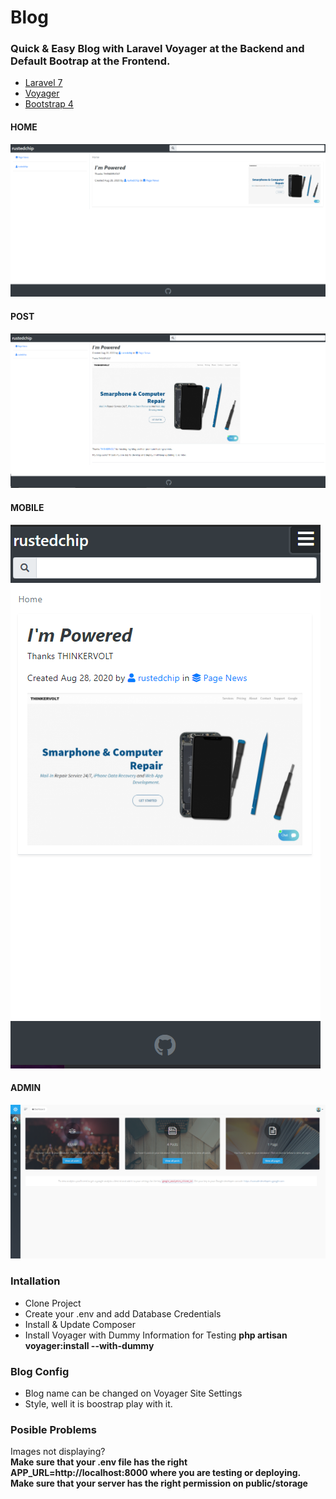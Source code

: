 # Blog
### Quick & Easy Blog with Laravel Voyager at the Backend and Default Bootrap at the Frontend.

* [Laravel 7](https://laravel.com/docs/7.x)
* [Voyager](https://voyager-docs.devdojo.com/)
* [Bootstrap 4](https://getbootstrap.com/docs/4.5/getting-started/introduction/)

#### HOME
![home-preview](/blog-preview/home.png "home-preview")

#### POST
![post-preview](/blog-preview/post.png "post-preview")

#### MOBILE
![mobile-preview](/blog-preview/mobile.png "mobile-preview")

#### ADMIN
![admin-preview](/blog-preview/admin.png "admin-preview")

### Intallation

* Clone Project
* Create your .env and add Database Credentials
* Install & Update Composer
* Install Voyager with Dummy Information for Testing **php artisan voyager:install --with-dummy**

### Blog Config
* Blog name can be changed on Voyager Site Settings
* Style, well it is boostrap play with it.

### Posible Problems

Images not displaying?  
**Make sure that your .env file has the right APP_URL=http://localhost:8000 where you are testing or deploying.**
**Make sure that your server has the right permission on public/storage**


    








